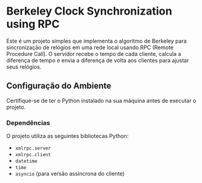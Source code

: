 # Berkeley Clock Synchronization using RPC

Este é um projeto simples que implementa o algoritmo de Berkeley para sincronização de relógios em uma rede local usando RPC (Remote Procedure Call). O servidor recebe o tempo de cada cliente, calcula a diferença de tempo e envia a diferença de volta aos clientes para ajustar seus relógios.

## Configuração do Ambiente

Certifique-se de ter o Python instalado na sua máquina antes de executar o projeto.

### Dependências

O projeto utiliza as seguintes bibliotecas Python:

- `xmlrpc.server`
- `xmlrpc.client`
- `datetime`
- `time`
- `asyncio` (para versão assíncrona do cliente)
